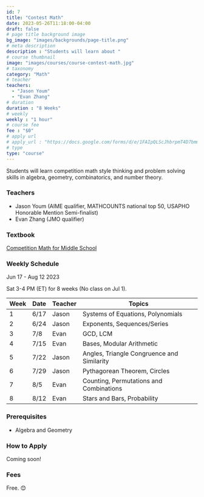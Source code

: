 ```yaml
---
id: 7
title: "Contest Math"
date: 2023-05-26T11:18:00-04:00
draft: false
# page title background image
bg_image: "images/backgrounds/page-title.png"
# meta description
description : "Students will learn about "
# course thumbnail
image: "images/courses/course-contest-math.jpg"
# taxonomy
category: "Math"
# teacher
teachers:
  - "Jason Youm"
  - "Evan Zhang"
# duration
duration : "8 Weeks"
# weekly
weekly : "1 hour"
# course fee
fee : "$0"
# apply url
# apply_url : "https://docs.google.com/forms/d/e/1FAIpQLScJhbrpmT4D7bmmWS-SxtIcm6NyngImbRl7m6QWbmQjjixZag/viewform"
# type
type: "course"
---
```


Students will learn competition math style thinking and problem solving skills in algebra, geometry, combinatorics, and number theory.

### Teachers

* Jason Youm (AIME qualifier, MATHCOUNTS national top 50, USAPHO Honorable Mention Semi-finalist)
* Evan Zhang (JMO qualifier)

### Textbook 
[Competition Math for Middle School](https://artofproblemsolving.com/store/book/competition-math)

### Weekly Schedule

Jun 17 - Aug 12 2023

Sat 3-4 PM (ET) for 8 weeks (No class on Jul 1).

|Week   |Date    | Teacher   | Topics
|-------|--------|-----------|--------------
|1      |6/17    | Jason     | Systems of Equations, Polynomials
|2      |6/24    | Jason     | Exponents, Sequences/Series
|3      |7/8     | Evan      | GCD, LCM
|4      |7/15    | Evan      | Bases, Modular Arithmetic
|5      |7/22    | Jason     | Angles, Triangle Congruence and Similarity
|6      |7/29    | Jason     | Pythagorean Theorem, Circles
|7      |8/5     | Evan      | Counting, Permutations and Combinations
|8      |8/12    | Evan      | Stars and Bars, Probability


### Prerequisites

* Algebra and Geometry

### How to Apply

Coming soon!

### Fees

Free. 😊

